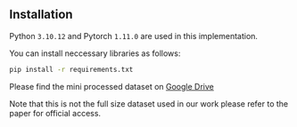 ## Installation ##
Python `3.10.12` and Pytorch `1.11.0` are used in this implementation.

You can install neccessary libraries as follows:
```bash
pip install -r requirements.txt
```

Please find the mini processed dataset on [Google Drive](https://drive.google.com/drive/folders/15k_WgA8qqc4pFRkS0FEPnAhyhyfEQb18?usp=sharing)

Note that this is not the full size dataset used in our work please refer to the paper for official access.